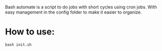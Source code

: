 Bash automate is a script to do jobs with short cycles using cron jobs. With easy management in the config folder to make it easier to organize.

# How to use:

`bash init.sh`